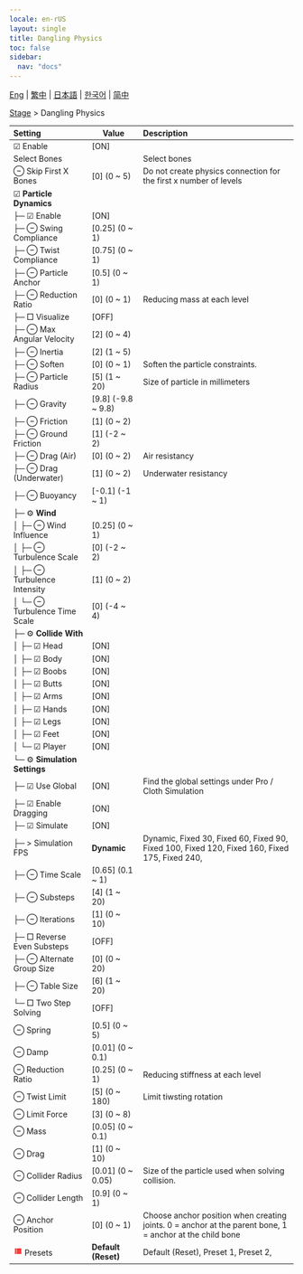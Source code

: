 ```yaml
---
locale: en-rUS
layout: single
title: Dangling Physics
toc: false
sidebar:
  nav: "docs"
---
```

[Eng](/dancexr/menu/2025.4/stage/cloth_physics) | [繁中](/tw/dancexr/menu/2025.4/stage/cloth_physics) | [日本語](/jp/dancexr/menu/2025.4/stage/cloth_physics) | [한국어](/kr/dancexr/menu/2025.4/stage/cloth_physics) | [简中](/zh/dancexr/menu/2025.4/stage/cloth_physics)

[Stage](../menu#Stage) > Dangling Physics



| Setting | Value | Description |
| :--- | --- | :--- |
|  ☑ Enable| [ON] | 
|  Select Bones|| Select bones
|  ⊖ Skip First X Bones| [0] (0 ~ 5) | Do not create physics connection for the first x number of levels
|  ☑ <b>Particle Dynamics</b>| | 
| ├─ ☑ Enable| [ON] | 
| ├─ ⊖ Swing Compliance| [0.25] (0 ~ 1) | 
| ├─ ⊖ Twist Compliance| [0.75] (0 ~ 1) | 
| ├─ ⊖ Particle Anchor| [0.5] (0 ~ 1) | 
| ├─ ⊖ Reduction Ratio| [0] (0 ~ 1) | Reducing mass at each level
| ├─ □ Visualize| [OFF] | 
| ├─ ⊖ Max Angular Velocity| [2] (0 ~ 4) | 
| ├─ ⊖ Inertia| [2] (1 ~ 5) | 
| ├─ ⊖ Soften| [0] (0 ~ 1) | Soften the particle constraints.
| ├─ ⊖ Particle Radius| [5] (1 ~ 20) | Size of particle in millimeters
| ├─ ⊖ Gravity| [9.8] (-9.8 ~ 9.8) | 
| ├─ ⊖ Friction| [1] (0 ~ 2) | 
| ├─ ⊖ Ground Friction| [1] (-2 ~ 2) | 
| ├─ ⊖ Drag (Air)| [0] (0 ~ 2) | Air resistancy
| ├─ ⊖ Drag (Underwater)| [1] (0 ~ 2) | Underwater resistancy
| ├─ ⊖ Buoyancy| [-0.1] (-1 ~ 1) | 
| ├─ ⚙️ <b>Wind</b>| | 
| │ ├─ ⊖ Wind Influence| [0.25] (0 ~ 1) | 
| │ ├─ ⊖ Turbulence Scale| [0] (-2 ~ 2) | 
| │ ├─ ⊖ Turbulence Intensity| [1] (0 ~ 2) | 
| │ └─ ⊖ Turbulence Time Scale| [0] (-4 ~ 4) | 
| ├─ ⚙️ <b>Collide With</b>| | 
| │ ├─ ☑ Head| [ON] | 
| │ ├─ ☑ Body| [ON] | 
| │ ├─ ☑ Boobs| [ON] | 
| │ ├─ ☑ Butts| [ON] | 
| │ ├─ ☑ Arms| [ON] | 
| │ ├─ ☑ Hands| [ON] | 
| │ ├─ ☑ Legs| [ON] | 
| │ ├─ ☑ Feet| [ON] | 
| │ └─ ☑ Player| [ON] | 
| └─ ⚙️ <b>Simulation Settings</b>| | 
|  ├─ ☑ Use Global| [ON] | Find the global settings under Pro / Cloth Simulation
|  ├─ ☑ Enable Dragging| [ON] | 
|  ├─ ☑ Simulate| [ON] | 
|  ├─ > Simulation FPS| **Dynamic** | Dynamic, Fixed 30, Fixed 60, Fixed 90, Fixed 100, Fixed 120, Fixed 160, Fixed 175, Fixed 240,  |
|  ├─ ⊖ Time Scale| [0.65] (0.1 ~ 1) | 
|  ├─ ⊖ Substeps| [4] (1 ~ 20) | 
|  ├─ ⊖ Iterations| [1] (0 ~ 10) | 
|  ├─ □ Reverse Even Substeps| [OFF] | 
|  ├─ ⊖ Alternate Group Size| [0] (0 ~ 20) | 
|  ├─ ⊖ Table Size| [6] (1 ~ 20) | 
|  └─ □ Two Step Solving| [OFF] | 
|  ⊖ Spring| [0.5] (0 ~ 5) | 
|  ⊖ Damp| [0.01] (0 ~ 0.1) | 
|  ⊖ Reduction Ratio| [0.25] (0 ~ 1) | Reducing stiffness at each level
|  ⊖ Twist Limit| [5] (0 ~ 180) | Limit tiwsting rotation
|  ⊖ Limit Force| [3] (0 ~ 8) | 
|  ⊖ Mass| [0.05] (0 ~ 0.1) | 
|  ⊖ Drag| [1] (0 ~ 10) | 
|  ⊖ Collider Radius| [0.01] (0 ~ 0.05) | Size of the particle used when solving collision.
|  ⊖ Collider Length| [0.9] (0 ~ 1) | 
|  ⊖ Anchor Position| [0] (0 ~ 1) | Choose anchor position when creating joints. 0 = anchor at the parent bone, 1 = anchor at the child bone
| <img src="/images/icon/ic_list.png" alt="list icon"/> Presets| **Default (Reset)** | Default (Reset), Preset 1, Preset 2,  |
